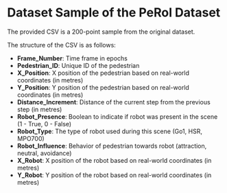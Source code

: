 # Dataset Sample of the PeRoI Dataset

The provided CSV is a 200-point sample from the original dataset.

The structure of the CSV is as follows:

- **Frame_Number**: Time frame in epochs
- **Pedestrian_ID**: Unique ID of the pedestrian
- **X_Position**: X position of the pedestrian based on real-world coordinates (in metres)
- **Y_Position**: Y position of the pedestrian based on real-world coordinates (in metres)
- **Distance_Increment**: Distance of the current step from the previous step (in metres)
- **Robot_Presence**: Boolean to indicate if robot was present in the scene (1 - True, 0 - False)
- **Robot_Type**: The type of robot used during this scene (Go1, HSR, MPO700)
- **Robot_Influence**: Behavior of pedestrian towards robot (attraction, neutral, avoidance)
- **X_Robot**: X position of the robot based on real-world coordinates (in metres)
- **Y_Robot**: Y position of the robot based on real-world coordinates (in metres)
